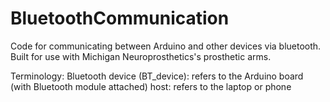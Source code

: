 # BluetoothCommunication
Code for communicating between Arduino and other devices via bluetooth. Built for use with Michigan Neuroprosthetics's prosthetic arms.

Terminology:
Bluetooth device (BT_device): refers to the Arduino board (with Bluetooth module attached)
host: refers to the laptop or phone
